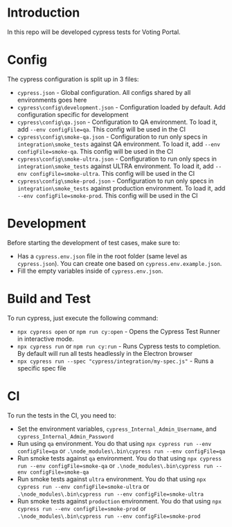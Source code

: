 # Introduction
In this repo will be developed cypress tests for Voting Portal.

# Config
The cypress configuration is split up in 3 files:
- `cypress.json` - Global configuration. All configs shared by all environments goes here
- `cypress\config\development.json` - Configuration loaded by default. Add configuration specific for development
- `cypress\config\qa.json` - Configuration to QA environment. To load it, add `--env configFile=qa`. This config will be used in the CI
- `cypress\config\smoke-qa.json` - Configuration to run only specs in `integration\smoke_tests` against QA environment. To load it, add `--env configFile=smoke-qa`. This config will be used in the CI
- `cypress\config\smoke-ultra.json` - Configuration to run only specs in `integration\smoke_tests` against ULTRA environment. To load it, add `--env configFile=smoke-ultra`. This config will be used in the CI
- `cypress\config\smoke-prod.json` - Configuration to run only specs in `integration\smoke_tests` against production environment. To load it, add `--env configFile=smoke-prod`. This config will be used in the CI

# Development
Before starting the development of test cases, make sure to:
* Has a `cypress.env.json` file in the root folder (same level as `cypress.json`). You can create one based on `cypress.env.example.json`.
* Fill the empty variables inside of `cypress.env.json`.

# Build and Test
To run cypress, just execute the following command:
- `npx cypress open` or `npm run cy:open` - Opens the Cypress Test Runner in interactive mode.
- `npx cypress run` or `npm run cy:run` - Runs Cypress tests to completion. By default will run all tests headlessly in the Electron browser
- `npx cypress run --spec "cypress/integration/my-spec.js"` - Runs a specific spec file

# CI
To run the tests in the CI, you need to:
- Set the environment variables, `cypress_Internal_Admin_Username`, and `cypress_Internal_Admin_Password`
- Run using `qa` environment. You do that using `npx cypress run --env configFile=qa` or `.\node_modules\.bin\cypress run --env configFile=qa`
- Run smoke tests against `qa` environment. You do that using `npx cypress run --env configFile=smoke-qa` or `.\node_modules\.bin\cypress run --env configFile=smoke-qa`
- Run smoke tests against `ultra` environment. You do that using `npx cypress run --env configFile=smoke-ultra` or `.\node_modules\.bin\cypress run --env configFile=smoke-ultra`
- Run smoke tests against `production` environment. You do that using `npx cypress run --env configFile=smoke-prod` or `.\node_modules\.bin\cypress run --env configFile=smoke-prod`